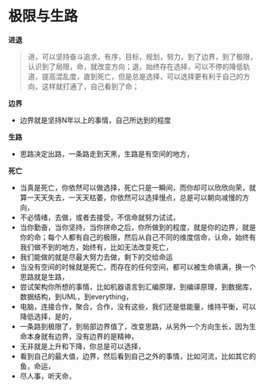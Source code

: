# 极限与生路



**进退**

> 进，可以坚持奋斗追求，有序，目标，规划，努力，到了边界，到了极限，认识到了局限，命，就改变方向；退，始终存在选择，可以不停的降低轨道，提高混乱度，直到死亡，但是总是选择，可以选择更有利于自己的方向，这样就打通了，自己看到了命；

**边界**

* 边界就是坚持N年以上的事情，自己所达到的程度

**生路**

* 思路决定出路，一条路走到天黑，生路是有空间的地方，

**死亡**

* 当真是死亡，你依然可以做选择，死亡只是一瞬间，而你却可以欣欣向荣，就算一天天失去，一天天枯萎，你依然可以选择慢点，总是可以朝向减慢的方向，
* 不必情绪，去做，或者去接受，不信命就努力试试，
* 当你勤奋，当你坚持，当你拼命之后，你所做到的程度，就是你的边界，就是你的命；每个人都有自己的极限，然后从自己不同的维度信命，认命，始终有我们做不到的地方，始终有，比如无法改变死亡，
* 我们能做的就是尽最大努力去做，剩下的交给命运
* 当没有空间的时候就是死亡，而存在的任何空间，都可以被生命填满，换一个思路就是生路，
* 尝试架构你所想的事情，比如机器语言到汇编原理，到编译原理，到数据库，数据结构，到UML，到everything，
* 电脑，连接合作，聚合，合作，没有这些，我们还是低能量，维持平衡，可以降低选择，是的，
* 一条路到极限了，到局部边界值了，改变思路，从另外一个方向生长，因为生命本身就有边界，没有边界的是精神，
* 无非就是上升和下降，你总是可以选择，
* 看到自己的最大值，边界，然后看到自己之外的事情，比如河流，比如其它的鱼，命运，
* 尽人事，听天命，

